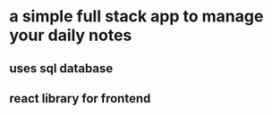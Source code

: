 # a simple full stack app to manage your daily notes
<h2>uses sql database</h2>
<h2>react library for frontend</h2>